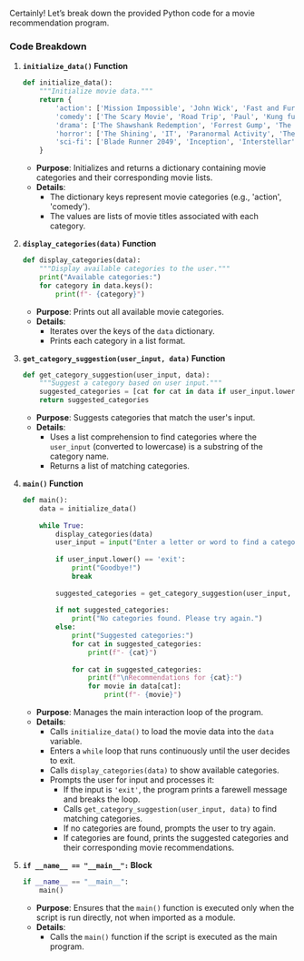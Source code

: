 Certainly! Let’s break down the provided Python code for a movie recommendation program.

### Code Breakdown

1. **`initialize_data()` Function**
   ```python
   def initialize_data():
       """Initialize movie data."""
       return {
           'action': ['Mission Impossible', 'John Wick', 'Fast and Furious', 'The Dark Knight', 'Top Gun: Maverick', 'Logan'],
           'comedy': ['The Scary Movie', 'Road Trip', 'Paul', 'Kung fu panda', 'Bad Boys', 'Deadpool'],
           'drama': ['The Shawshank Redemption', 'Forrest Gump', 'The Godfather', 'Fight Club'],
           'horror': ['The Shining', 'IT', 'Paranormal Activity', 'The Conjuring', 'The Exorcist'],
           'sci-fi': ['Blade Runner 2049', 'Inception', 'Interstellar', 'The Matrix']
       }
   ```
   - **Purpose**: Initializes and returns a dictionary containing movie categories and their corresponding movie lists.
   - **Details**: 
     - The dictionary keys represent movie categories (e.g., 'action', 'comedy').
     - The values are lists of movie titles associated with each category.

2. **`display_categories(data)` Function**
   ```python
   def display_categories(data):
       """Display available categories to the user."""
       print("Available categories:")
       for category in data.keys():
           print(f"- {category}")
   ```
   - **Purpose**: Prints out all available movie categories.
   - **Details**:
     - Iterates over the keys of the `data` dictionary.
     - Prints each category in a list format.

3. **`get_category_suggestion(user_input, data)` Function**
   ```python
   def get_category_suggestion(user_input, data):
       """Suggest a category based on user input."""
       suggested_categories = [cat for cat in data if user_input.lower() in cat]
       return suggested_categories
   ```
   - **Purpose**: Suggests categories that match the user's input.
   - **Details**:
     - Uses a list comprehension to find categories where the `user_input` (converted to lowercase) is a substring of the category name.
     - Returns a list of matching categories.

4. **`main()` Function**
   ```python
   def main():
       data = initialize_data()
       
       while True:
           display_categories(data)
           user_input = input("Enter a letter or word to find a category (or 'exit' to quit): ")
           
           if user_input.lower() == 'exit':
               print("Goodbye!")
               break
           
           suggested_categories = get_category_suggestion(user_input, data)
           
           if not suggested_categories:
               print("No categories found. Please try again.")
           else:
               print("Suggested categories:")
               for cat in suggested_categories:
                   print(f"- {cat}")
               
               for cat in suggested_categories:
                   print(f"\nRecommendations for {cat}:")
                   for movie in data[cat]:
                       print(f"- {movie}")
   ```
   - **Purpose**: Manages the main interaction loop of the program.
   - **Details**:
     - Calls `initialize_data()` to load the movie data into the `data` variable.
     - Enters a `while` loop that runs continuously until the user decides to exit.
     - Calls `display_categories(data)` to show available categories.
     - Prompts the user for input and processes it:
       - If the input is `'exit'`, the program prints a farewell message and breaks the loop.
       - Calls `get_category_suggestion(user_input, data)` to find matching categories.
       - If no categories are found, prompts the user to try again.
       - If categories are found, prints the suggested categories and their corresponding movie recommendations.

5. **`if __name__ == "__main__":` Block**
   ```python
   if __name__ == "__main__":
       main()
   ```
   - **Purpose**: Ensures that the `main()` function is executed only when the script is run directly, not when imported as a module.
   - **Details**:
     - Calls the `main()` function if the script is executed as the main program.

